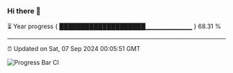### Hi there 👋

⏳ Year progress { ████████████████████▁▁▁▁▁▁▁▁▁▁ } 68.31 %

---

⏰ Updated on Sat, 07 Sep 2024 00:05:51 GMT

![Progress Bar CI](https://github.com/liununu/liununu/workflows/Progress%20Bar%20CI/badge.svg)
